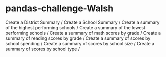 # pandas-challenge-Walsh
Create a District Summary /
Create a School Summary /
Create a summary of the highest performing schools /
Create a summary of the lowest performing schools  /
Create a summary of math scores by grade /
Create a summary of reading scores by grade  /
Create a summary of scores by school spending /
Create a summary of scores by school size /
Create a summary of scores by school type /
